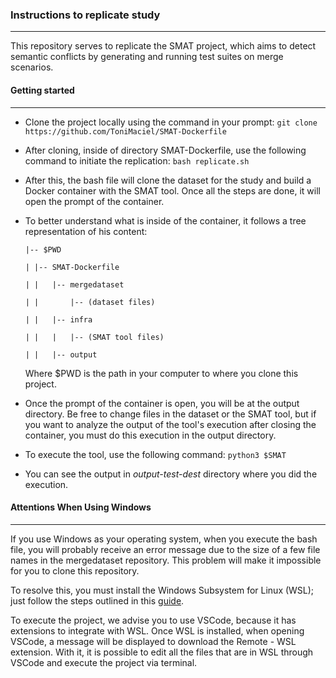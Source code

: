 ### Instructions to replicate study 

------

This repository serves to replicate the SMAT project, which aims to detect semantic conflicts by generating and running test suites on merge scenarios.

#### Getting started

------

- Clone the project locally using the command in your prompt: `git clone https://github.com/ToniMaciel/SMAT-Dockerfile`

- After cloning, inside of directory SMAT-Dockerfile, use the following command to initiate the replication: `bash replicate.sh`

-  After this, the bash file will clone the dataset for the study and build a Docker container with the SMAT tool. Once all the steps are done, it will open the prompt of the container. 

- To better understand what is inside of the container, it follows a tree representation of his content:

  ```
  |-- $PWD

  |	|-- SMAT-Dockerfile

  |	|	|-- mergedataset

  |	|		|-- (dataset files)

  |	|	|-- infra

  |	|	|   |-- (SMAT tool files)

  |	|	|-- output 
  
  ```			

  Where $PWD is the path in your computer to where you clone this project.

- Once the prompt of the container is open, you will be at the output directory. Be free to change files in the dataset or the SMAT tool, but if you want to analyze the output of the tool's execution after closing the container, you must do this execution in the output directory.

- To execute the tool, use the following command: `python3 $SMAT` 

- You can see the output in *output-test-dest* directory where you did the execution.

#### Attentions When Using Windows

------

If you use Windows as your operating system, when you execute the bash file, you will probably receive an error message due to the size of a few file names in the mergedataset repository. This problem will make it impossible for you to clone this repository.

To resolve this, you must install the Windows Subsystem for Linux (WSL); just follow the steps outlined in this [guide](https://docs.microsoft.com/pt-br/windows/wsl/install-win10). 

To execute the project, we advise you to use VSCode, because it has extensions to integrate with WSL. Once WSL is installed, when opening VSCode, a message will be displayed to download the Remote - WSL extension. With it, it is possible to edit all the files that are in WSL through VSCode and execute the project via terminal.
